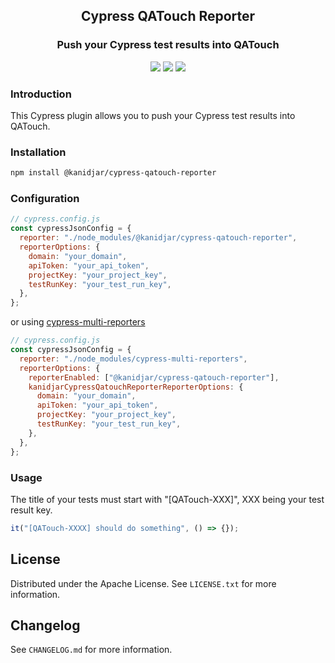 <h2 align="center">Cypress QATouch Reporter</h2>
<h3 align="center">
Push your Cypress test results into QATouch
</h3>

<div align="center">
<a href="https://github.com/kanidjar/cypress-qatouch-reporter/actions/workflows/build.yaml"><img src="https://github.com/kanidjar/cypress-qatouch-reporter/actions/workflows/build.yaml/badge.svg?branch=main" /></a>
<a href="https://github.com/kanidjar/cypress-qatouch-reporter/actions/workflows/test.yaml"><img src="https://github.com/kanidjar/cypress-qatouch-reporter/actions/workflows/test.yaml/badge.svg?branch=main" /></a>
<a href="https://github.com/kanidjar/cypress-qatouch-reporter/actions/workflows/lint.yaml"><img src="https://github.com/kanidjar/cypress-qatouch-reporter/actions/workflows/lint.yaml/badge.svg?branch=main" /></a>
</div>

### Introduction

This Cypress plugin allows you to push your Cypress test results into QATouch.

### Installation

```sh
npm install @kanidjar/cypress-qatouch-reporter
```

### Configuration

```javascript
// cypress.config.js
const cypressJsonConfig = {
  reporter: "./node_modules/@kanidjar/cypress-qatouch-reporter",
  reporterOptions: {
    domain: "your_domain",
    apiToken: "your_api_token",
    projectKey: "your_project_key",
    testRunKey: "your_test_run_key",
  },
};
```

or using [cypress-multi-reporters](https://github.com/you54f/cypress-multi-reporters)

```javascript
// cypress.config.js
const cypressJsonConfig = {
  reporter: "./node_modules/cypress-multi-reporters",
  reporterOptions: {
    reporterEnabled: ["@kanidjar/cypress-qatouch-reporter"],
    kanidjarCypressQatouchReporterReporterOptions: {
      domain: "your_domain",
      apiToken: "your_api_token",
      projectKey: "your_project_key",
      testRunKey: "your_test_run_key",
    },
  },
};
```

### Usage

The title of your tests must start with "[QATouch-XXX]", XXX being your test result key.

```javascript
it("[QATouch-XXXX] should do something", () => {});
```

## License

Distributed under the Apache License. See `LICENSE.txt` for more information.

## Changelog

See `CHANGELOG.md` for more information.

